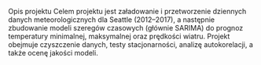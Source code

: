 Opis projektu
Celem projektu jest załadowanie i przetworzenie dziennych danych meteorologicznych dla Seattle (2012–2017), a następnie zbudowanie modeli szeregów czasowych (głównie SARIMA) do prognoz temperatury minimalnej, maksymalnej oraz prędkości wiatru. Projekt obejmuje czyszczenie danych, testy stacjonarności, analizę autokorelacji, a także ocenę jakości modeli.
